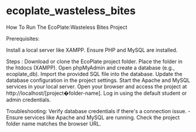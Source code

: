 # ecoplate_wasteless_bites
How To Run The EcoPlate:Wasteless Bites Project

Prerequisites:

Install a local server like XAMPP.
Ensure PHP and MySQL are installed.

Steps :
Download or clone the EcoPlate project folder.
Place the folder in the htdocs (XAMPP).
Open phpMyAdmin and create a database (e.g., ecoplate_db).
Import the provided SQL file into the database.
Update the database configuration in the project settings.
Start the Apache and MySQL services in your local server.
Open your browser and access the project at http://localhost/[project�folder-name].
Log in using the default student or admin credentials.

Troubleshooting:
Verify database credentials if there's a connection issue. -
Ensure services like Apache and MySQL are running.
Check the project folder name matches the browser URL.
